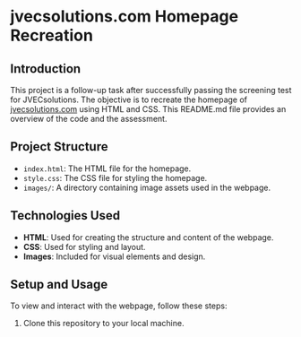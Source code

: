 # jvecsolutions.com Homepage Recreation

## Introduction
This project is a follow-up task after successfully passing the screening test for JVECsolutions. The objective is to recreate the homepage of [jvecsolutions.com](https://jvecsolutions.com) using HTML and CSS. This README.md file provides an overview of the code and the assessment.

## Project Structure
- `index.html`: The HTML file for the homepage.
- `style.css`: The CSS file for styling the homepage.
- `images/`: A directory containing image assets used in the webpage.

## Technologies Used
- **HTML**: Used for creating the structure and content of the webpage.
- **CSS**: Used for styling and layout.
- **Images**: Included for visual elements and design.

## Setup and Usage
To view and interact with the webpage, follow these steps:

1. Clone this repository to your local machine.

